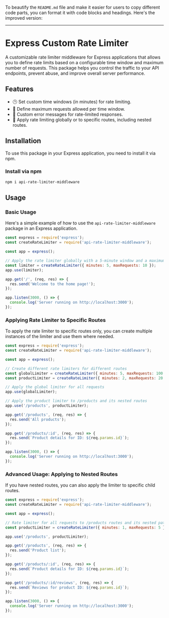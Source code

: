 To beautify the `README.md` file and make it easier for users to copy different code parts, you can format it with code blocks and headings. Here's the improved version:

---

# **Express Custom Rate Limiter**

A customizable rate limiter middleware for Express applications that allows you to define rate limits based on a configurable time window and maximum number of requests. This package helps you control the traffic to your API endpoints, prevent abuse, and improve overall server performance.

## **Features**

- 🕒 Set custom time windows (in minutes) for rate limiting.
- 🚦 Define maximum requests allowed per time window.
- 🛑 Custom error messages for rate-limited responses.
- 🔄 Apply rate limiting globally or to specific routes, including nested routes.

## **Installation**

To use this package in your Express application, you need to install it via npm.

### Install via npm

```bash
npm i api-rate-limiter-middleware
```

## **Usage**

### **Basic Usage**

Here's a simple example of how to use the `api-rate-limiter-middleware` package in an Express application.

```js
const express = require('express');
const createRateLimiter = require('api-rate-limiter-middleware');

const app = express();

// Apply the rate limiter globally with a 5-minute window and a maximum of 10 requests
const limiter = createRateLimiter({ minutes: 5, maxRequests: 10 });
app.use(limiter);

app.get('/', (req, res) => {
  res.send('Welcome to the home page!');
});

app.listen(3000, () => {
  console.log('Server running on http://localhost:3000');
});
```

### **Applying Rate Limiter to Specific Routes**

To apply the rate limiter to specific routes only, you can create multiple instances of the limiter and use them where needed.

```js
const express = require('express');
const createRateLimiter = require('api-rate-limiter-middleware');

const app = express();

// Create different rate limiters for different routes
const globalLimiter = createRateLimiter({ minutes: 5, maxRequests: 100 });
const productLimiter = createRateLimiter({ minutes: 2, maxRequests: 20 });

// Apply the global limiter for all requests
app.use(globalLimiter);

// Apply the product limiter to /products and its nested routes
app.use('/products', productLimiter);

app.get('/products', (req, res) => {
  res.send('All products');
});

app.get('/products/:id', (req, res) => {
  res.send(`Product details for ID: ${req.params.id}`);
});

app.listen(3000, () => {
  console.log('Server running on http://localhost:3000');
});
```

### **Advanced Usage: Applying to Nested Routes**

If you have nested routes, you can also apply the limiter to specific child routes.

```js
const express = require('express');
const createRateLimiter = require('api-rate-limiter-middleware');

const app = express();

// Rate limiter for all requests to /products routes and its nested paths
const productLimiter = createRateLimiter({ minutes: 1, maxRequests: 5 });

app.use('/products', productLimiter);

app.get('/products', (req, res) => {
  res.send('Product list');
});

app.get('/products/:id', (req, res) => {
  res.send(`Product details for ID: ${req.params.id}`);
});

app.get('/products/:id/reviews', (req, res) => {
  res.send(`Reviews for product ID: ${req.params.id}`);
});

app.listen(3000, () => {
  console.log('Server running on http://localhost:3000');
});
```